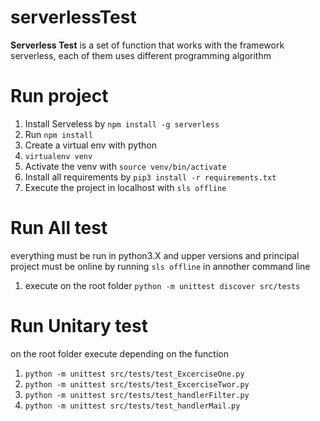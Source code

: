 # serverlessTest

**Serverless Test** is a set of function that works with the framework serverless, each of them uses different programming algorithm

# Run project

1. Install Serveless by `npm install -g serverless`
2. Run `npm install`
3. Create a virtual env with python 
4. `virtualenv venv`
5. Activate the venv with `source venv/bin/activate`
6. Install all requirements by `pip3 install -r requirements.txt`
7. Execute the project in localhost with `sls offline`

# Run All test

everything must be run in python3.X and upper versions and principal project must be online by running `sls offline` in annother command line

1. execute on the root folder `python -m unittest discover src/tests`

# Run Unitary test

on the root folder execute depending on the function

1. `python -m unittest src/tests/test_ExcerciseOne.py`
2. `python -m unittest src/tests/test_ExcerciseTwor.py`
3. `python -m unittest src/tests/test_handlerFilter.py`
4. `python -m unittest src/tests/test_handlerMail.py`
